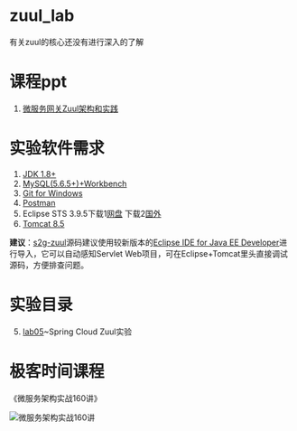 # zuul_lab

有关zuul的核心还没有进行深入的了解

# 课程ppt
1. [微服务网关Zuul架构和实践](ppt/微服务网关Zuul架构和实践.pdf)

# 实验软件需求
1. [JDK 1.8+](http://www.oracle.com/technetwork/java/javase/downloads/jdk8-downloads-2133151.html)
2. [MySQL(5.6.5+)+Workbench](https://dev.mysql.com/downloads/)
3. [Git for Windows](https://gitforwindows.org/)
4. [Postman](https://www.getpostman.com/)
5. Eclipse STS 3.9.5下载1[网盘](https://pan.baidu.com/s/1xqy4G_r9N24WODBBuGlIog) 下载2[国外](https://spring.io/tools)
6. [Tomcat 8.5](https://tomcat.apache.org/)

**建议**：[s2g-zuul](https://github.com/spring2go/s2g-zuul)源码建议使用较新版本的[Eclipse IDE for Java EE Developer](https://www.eclipse.org/downloads/packages/release/2019-03/r/eclipse-ide-enterprise-java-developers
)进行导入，它可以自动感知Servlet Web项目，可在Eclipse+Tomcat里头直接调试源码，方便排查问题。


# 实验目录

5. [lab05](lab05)~Spring Cloud Zuul实验

# 极客时间课程

《微服务架构实战160讲》

![微服务架构实战160讲](https://github.com/spring2go/oauth2lab/blob/master/image/course_ad.jpg)
